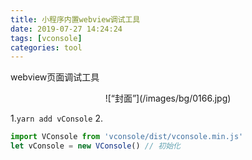 ```yaml
---
title: 小程序内置webview调试工具
date: 2019-07-27 14:24:24
tags: [vconsole]
categories: tool
---
```


webview页面调试工具

<div align=center>
![“封面”](/images/bg/0166.jpg)
</div>

<!--more-->

1.`yarn add vConsole`
2.
``` js
import VConsole from 'vconsole/dist/vconsole.min.js'
let vConsole = new VConsole() // 初始化
```
